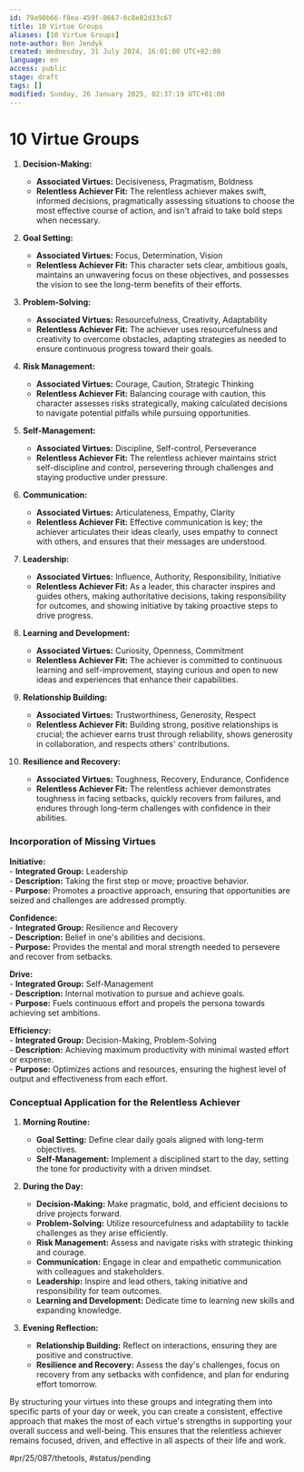 ```yaml
---
id: 79a90b66-f8ea-459f-8667-6c8e82d33c67
title: 10 Virtue Groups
aliases: [10 Virtue Groups]
note-author: Ben Jendyk
created: Wednesday, 31 July 2024, 16:01:00 UTC+02:00
language: en
access: public
stage: draft
tags: []
modified: Sunday, 26 January 2025, 02:37:19 UTC+01:00
---
```


# 10 Virtue Groups

1. **Decision-Making:**
	- **Associated Virtues:** Decisiveness, Pragmatism, Boldness
	- **Relentless Achiever Fit:** The relentless achiever makes swift, informed decisions, pragmatically assessing situations to choose the most effective course of action, and isn't afraid to take bold steps when necessary.

2. **Goal Setting:**
	- **Associated Virtues:** Focus, Determination, Vision
	- **Relentless Achiever Fit:** This character sets clear, ambitious goals, maintains an unwavering focus on these objectives, and possesses the vision to see the long-term benefits of their efforts.

3. **Problem-Solving:**
	- **Associated Virtues:** Resourcefulness, Creativity, Adaptability
	- **Relentless Achiever Fit:** The achiever uses resourcefulness and creativity to overcome obstacles, adapting strategies as needed to ensure continuous progress toward their goals.

4. **Risk Management:**
	- **Associated Virtues:** Courage, Caution, Strategic Thinking
	- **Relentless Achiever Fit:** Balancing courage with caution, this character assesses risks strategically, making calculated decisions to navigate potential pitfalls while pursuing opportunities.

5. **Self-Management:**
	- **Associated Virtues:** Discipline, Self-control, Perseverance
	- **Relentless Achiever Fit:** The relentless achiever maintains strict self-discipline and control, persevering through challenges and staying productive under pressure.

6. **Communication:**
	- **Associated Virtues:** Articulateness, Empathy, Clarity
	- **Relentless Achiever Fit:** Effective communication is key; the achiever articulates their ideas clearly, uses empathy to connect with others, and ensures that their messages are understood.

7. **Leadership:**
	- **Associated Virtues:** Influence, Authority, Responsibility, Initiative
	- **Relentless Achiever Fit:** As a leader, this character inspires and guides others, making authoritative decisions, taking responsibility for outcomes, and showing initiative by taking proactive steps to drive progress.

8. **Learning and Development:**
	- **Associated Virtues:** Curiosity, Openness, Commitment
	- **Relentless Achiever Fit:** The achiever is committed to continuous learning and self-improvement, staying curious and open to new ideas and experiences that enhance their capabilities.

9. **Relationship Building:**
	- **Associated Virtues:** Trustworthiness, Generosity, Respect
	- **Relentless Achiever Fit:** Building strong, positive relationships is crucial; the achiever earns trust through reliability, shows generosity in collaboration, and respects others' contributions.

10. **Resilience and Recovery:**
	 - **Associated Virtues:** Toughness, Recovery, Endurance, Confidence
	 - **Relentless Achiever Fit:** The relentless achiever demonstrates toughness in facing setbacks, quickly recovers from failures, and endures through long-term challenges with confidence in their abilities.

### Incorporation of Missing Virtues

**Initiative:**  
	- **Integrated Group:** Leadership  
	- **Description:** Taking the first step or move; proactive behavior.  
	- **Purpose:** Promotes a proactive approach, ensuring that opportunities are seized and challenges are addressed promptly.

**Confidence:**  
	- **Integrated Group:** Resilience and Recovery  
	- **Description:** Belief in one's abilities and decisions.  
	- **Purpose:** Provides the mental and moral strength needed to persevere and recover from setbacks.

**Drive:**  
	- **Integrated Group:** Self-Management  
	- **Description:** Internal motivation to pursue and achieve goals.  
	- **Purpose:** Fuels continuous effort and propels the persona towards achieving set ambitions.

**Efficiency:**  
	- **Integrated Group:** Decision-Making, Problem-Solving  
	- **Description:** Achieving maximum productivity with minimal wasted effort or expense.  
	- **Purpose:** Optimizes actions and resources, ensuring the highest level of output and effectiveness from each effort.

### Conceptual Application for the Relentless Achiever

1. **Morning Routine:**
	- **Goal Setting:** Define clear daily goals aligned with long-term objectives.
	- **Self-Management:** Implement a disciplined start to the day, setting the tone for productivity with a driven mindset.

2. **During the Day:**
	- **Decision-Making:** Make pragmatic, bold, and efficient decisions to drive projects forward.
	- **Problem-Solving:** Utilize resourcefulness and adaptability to tackle challenges as they arise efficiently.
	- **Risk Management:** Assess and navigate risks with strategic thinking and courage.
	- **Communication:** Engage in clear and empathetic communication with colleagues and stakeholders.
	- **Leadership:** Inspire and lead others, taking initiative and responsibility for team outcomes.
	- **Learning and Development:** Dedicate time to learning new skills and expanding knowledge.

3. **Evening Reflection:**
	- **Relationship Building:** Reflect on interactions, ensuring they are positive and constructive.
	- **Resilience and Recovery:** Assess the day's challenges, focus on recovery from any setbacks with confidence, and plan for enduring effort tomorrow.

By structuring your virtues into these groups and integrating them into specific parts of your day or week, you can create a consistent, effective approach that makes the most of each virtue's strengths in supporting your overall success and well-being. This ensures that the relentless achiever remains focused, driven, and effective in all aspects of their life and work.


#pr/25/087/thetools, #status/pending